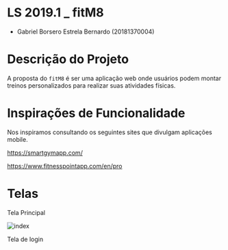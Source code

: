 # LS 2019.1 _ fitM8

- Gabriel Borsero Estrela Bernardo (20181370004)

# Descrição do Projeto

A proposta do `fitM8` é ser uma aplicação web onde usuários podem montar treinos personalizados para realizar suas atividades físicas.



# Inspirações de Funcionalidade 

Nos inspiramos consultando os seguintes sites que divulgam aplicações mobile.

https://smartgymapp.com/

https://www.fitnesspointapp.com/en/pro



# Telas

Tela Principal

![index](/home/borserog/index.png)

Tela de login